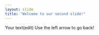 ```yaml
---
layout: slide
title: "Welcome to our second slide!"
---
```

Your text(edit)
Use the left arrow to go back!
